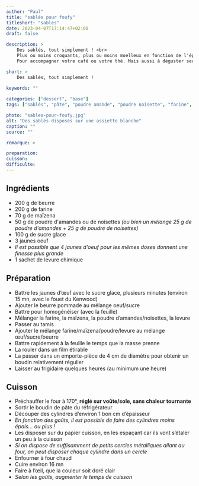 ```yaml
---
author: "Paul"
title: "sablés pour foufy"
titleshort: "sablés"
date: 2023-04-07T17:14:47+02:00
draft: false

description: >
    Des sablés, tout simplement ! <br>
    Plus ou moins croquants, plus ou moins moelleux en fonction de l'épaisseur, du temps de cuisson.
    Pour accompagner votre café ou votre thé. Mais aussi à déguster seul, rien que pour le plaisir.

short: >
    Des sablés, tout simplement !
    
keywords: ""

categories: ["dessert", "base"]
tags: ["sablés", "pâte", "poudre amande", "poudre noisette", "farine", "maïzena", "beurre", "oeuf", "levure chimique", "sucre glace"]

photo: "sables-pour-foufy.jpg"
alt: "Des sablés disposés sur une assiette blanche"
caption: ""
source: ""

remarque: >

preparation: 
cuisson: 
difficulte:
---
```



## Ingrédients
- 200 g de beurre
- 200 g de farine
- 70 g de maïzena
- 50 g de poudre d'amandes ou de noisettes *(ou bien un mélange 25 g de poudre d'amandes + 25 g de poudre de noisettes)*
- 100 g de sucre glace
- 3 jaunes oeuf
- *Il est possible que 4 jaunes d'oeuf pour les mêmes doses donnent une finesse plus grande*
- 1 sachet de levure chimique
## Préparation
- Battre les jaunes d’œuf avec le sucre glace, plusieurs minutes (environ 15 mn, avec le fouet du Kenwood)
- Ajouter le beurre pommade au mélange oeuf/sucre
- Battre pour homogénéiser (avec la feuille)
- Mélanger la farine, la maïzena, la poudre d’amandes/noisettes, la levure
- Passer au tamis
- Ajouter le mélange farine/maïzena/poudre/levure au mélange œuf/sucre/beurre
- Battre rapidement à la feuille le temps que la masse prenne
- La rouler dans un film étirable
- La passer dans un emporte-pièce de 4 cm de diamètre pour obtenir un boudin relativement régulier
- Laisser au frigidaire quelques heures (au minimum une heure)
## Cuisson
- Préchauffer le four à 170°, **réglé sur voûte/sole, sans chaleur tournante**
- Sortir le boudin de pâte du réfrigérateur
- Découper des cylindres d’environ 1 bon cm d’épaisseur
- *En fonction des goûts, il est possible de faire des cylindres moins épais... ou plus !*
- Les disposer sur du papier cuisson, en les espaçant car ils vont s’étaler un peu à la cuisson
- *Si on dispose de suffisamment de petits cercles métalliques allant au four, on peut disposer chaque cylindre dans un cercle*
- Enfourner à four chaud 
- Cuire environ 16 mn
- Faire à l’œil, que la couleur soit doré clair
- *Selon les goûts, augmenter le temps de cuisson*
